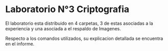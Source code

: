 # Laboratorio N°3 Criptografia #

El laboratorio esta distribuido en 4 carpetas, 3 de estas asociadas a la experiencia y una asociada a el respaldo de Imagenes.

Respecto a los comandos utilizados, su explicacion detallada se encuentra en el informe.